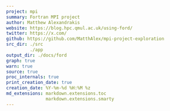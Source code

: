 ```yaml
---
project: mpi
summary: Fortran MPI project
author: Matthew Alexandrakis
website: https://blog.hpc.qmul.ac.uk/using-ford/
twitter: https://x.com/
github: https://github.com/MatthAlex/mpi-project-exploration
src_dir: ./src
         ./app
output_dir: ./docs/ford
graph: true
warn: true
source: true
proc_internals: true
print_creation_date: true
creation_date: %Y-%m-%d %H:%M %z
md_extensions: markdown.extensions.toc
               markdown.extensions.smarty
---
```

